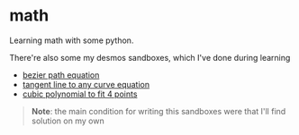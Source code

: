 # math
Learning math with some python.

There're also some my desmos sandboxes, which I've done during learning
- [bezier path equation](https://www.desmos.com/calculator/imuhttef6p)
- [tangent line to any curve equation](https://www.desmos.com/calculator/eectb1rhi4)
- [cubic polynomial to fit 4 points](https://www.desmos.com/calculator/snl95gtxew)

> **Note**: the main condition for writing this sandboxes were that I'll find solution on my own
